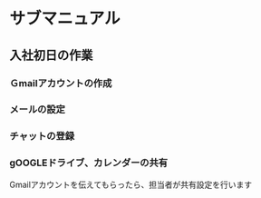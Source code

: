 # サブマニュアル
## 入社初日の作業
### Ｇmailアカウントの作成
### メールの設定
### チャットの登録
### gOOGLEドライブ、カレンダーの共有
Gmailアカウントを伝えてもらったら、担当者が共有設定を行います
